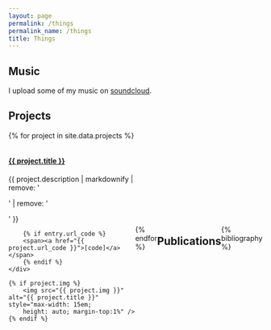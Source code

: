 ```yaml
---
layout: page
permalink: /things
permalink_name: /things 
title: Things
---
```


## Music

I upload some of my music on [soundcloud](https://soundcloud.com/vagozino).

## Projects


{% for project in site.data.projects %}
<div style="display: flex; align-items: center; justify-content: space-between;">
    <div>
        <h4><a href="{{ project.url }}">{{ project.title }}</a></h4>
        {{ project.description | markdownify | remove: '<p>' | remove: '</p>' }}
        
        {% if entry.url_code %}
        <span><a href="{{ project.url_code }}">[code]</a></span>
        {% endif %}
    </div>

    {% if project.img %}
        <img src="{{ project.img }}" alt="{{ project.title }}" style="max-width: 15em;
        height: auto; margin-top:1%" />
    {% endif %}
</div>
{% endfor %}


## Publications

{% bibliography %}
